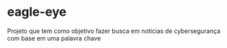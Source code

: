 # eagle-eye
Projeto que tem como objetivo fazer busca em notícias de cybersegurança com base em uma palavra chave
